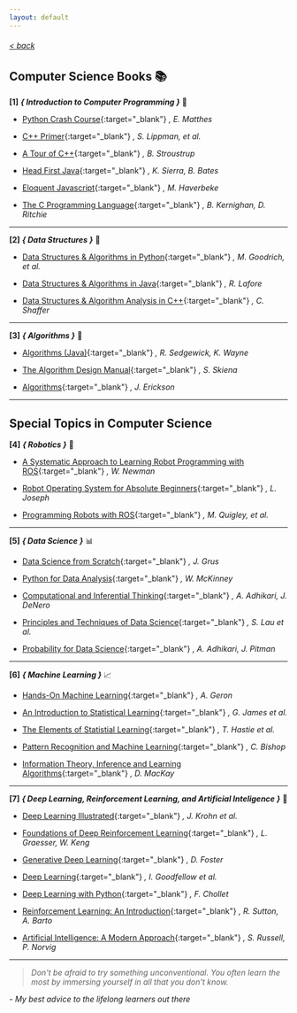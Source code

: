 ```yaml
---
layout: default
---
```

###### [< back](lists)
## Computer Science Books 📚

**[1]** **_{ Introduction to Computer Programming }_** 🎲

- [Python Crash Course](https://www.amazon.com/Python-Crash-Course-Eric-Matthes-ebook/dp/B07J4521M3/ref=sr_1_3?keywords=python+crash+course&qid=1585264968&sr=8-3){:target="_blank"}
*, E. Matthes*

- [C++ Primer](https://www.amazon.com/C-Primer-Stanley-B-Lippman-ebook/dp/B0091I7FEQ/ref=sr_1_1?keywords=c%2B%2B+primer&qid=1585264898&sr=8-1){:target="_blank"}
*, S. Lippman, et al.*

- [A Tour of C++](https://www.amazon.com/Tour-C-Depth-ebook/dp/B07FW7P3D3/ref=sr_1_5?keywords=c%2B%2B&qid=1585264457&sr=8-5){:target="_blank"}
*, B. Stroustrup*

- [Head First Java](https://www.amazon.com/Head-First-Java-Brain-Friendly-Guide-ebook/dp/B009KCUX3S/ref=sr_1_1?keywords=head+first+java&qid=1585265374&sr=8-1){:target="_blank"}
*, K. Sierra, B. Bates*

- [Eloquent Javascript](https://www.amazon.com/Eloquent-JavaScript-3rd-Introduction-Programming/dp/1593279507/ref=zg_bs_3617_3?_encoding=UTF8&psc=1&refRID=MJ8ADCM1W5R6C5AT3137){:target="_blank"}
*, M. Haverbeke*

- [The C Programming Language](https://www.amazon.com/Programming-Language-2nd-Brian-Kernighan/dp/0131103628/ref=sr_1_1?crid=223O5OTFGY0TP&keywords=the+c+programming+language+2nd+edition&qid=1585265779&sprefix=c+programming+2n%2Caps%2C306&sr=8-1){:target="_blank"}
*, B. Kernighan, D. Ritchie*

---

**[2]** **_{ Data Structures }_** 💾

- [Data Structures & Algorithms in Python](https://www.amazon.com/Structures-Algorithms-Python-Michael-Goodrich-ebook/dp/B00CTZ290I/ref=sr_1_3?keywords=data+structures+in+python&qid=1585264223&sr=8-3){:target="_blank"}
*, M. Goodrich, et al.*

- [Data Structures & Algorithms in Java](https://www.amazon.com/Data-Structures-Algorithms-Java-2nd/dp/0672324539/ref=sxbs_sxwds-stvp?cv_ct_cx=algorithms&keywords=algorithms&pd_rd_i=0672324539&pd_rd_r=89428d2b-11e1-4a4a-ad3c-fe05ee74311e&pd_rd_w=lSNIk&pd_rd_wg=HZb2N&pf_rd_p=967d8720-e4cf-4d5d-9da3-53f47ca634a3&pf_rd_r=TV527A2Q5DH10N0F8ASS&psc=1&qid=1585271658){:target="_blank"}
*, R. Lafore*

- [Data Structures & Algorithm Analysis in C++](https://www.amazon.com/Structures-Algorithm-Analysis-Computer-Science-ebook/dp/B007ZYXQI2/ref=sr_1_34?crid=MN75R5ZMI975&keywords=data+structures+and+algorithms&qid=1585272161&sprefix=data+struct%2Caps%2C437&sr=8-34){:target="_blank"}
*, C. Shaffer*

---

**[3]** **_{ Algorithms }_** 📜

- [Algorithms (Java)](https://www.amazon.com/Algorithms-4th-Robert-Sedgewick-dp-032157351X/dp/032157351X/ref=mt_hardcover?_encoding=UTF8&me=&qid=1585271560){:target="_blank"}
*, R. Sedgewick, K. Wayne*

- [The Algorithm Design Manual](https://www.amazon.com/Algorithm-Design-Manual-Steven-Skiena-dp-1848000693/dp/1848000693/ref=mt_hardcover?_encoding=UTF8&me=&qid=1585271658){:target="_blank"}
*, S. Skiena*

- [Algorithms](https://www.amazon.com/Algorithms-Jeff-Erickson/dp/1792644833/ref=sr_1_4?keywords=algorithms&qid=1585272691&sr=8-4){:target="_blank"}
*, J. Erickson*

---

## Special Topics in Computer Science

**[4]** **_{ Robotics }_** 🤖

- [A Systematic Approach to Learning Robot Programming with ROS](https://www.amazon.com/Systematic-Approach-Learning-Robot-Programming-ebook/dp/B0761YQCYN/ref=sr_1_1?crid=20W3Q19WJKYAZ&keywords=a+systematic+approach+to+learning+robot+programming+with+ros&qid=1585263554&sprefix=systematic+approach+to+learning+ros%2Caps%2C223&sr=8-1){:target="_blank"}
*, W. Newman*

- [Robot Operating System for Absolute Beginners](https://www.amazon.com/Robot-Operating-System-Absolute-Beginners-ebook/dp/B07D9CGKQ7/ref=sr_1_2?crid=3V7OR9JT03DYT&keywords=robot+operating+system+ros+for+absolute+beginners&qid=1585263860&sprefix=robot+operating%2Caps%2C228&sr=8-2){:target="_blank"}
*, L. Joseph*

- [Programming Robots with ROS](https://www.amazon.com/Programming-Robots-ROS-Practical-Introduction-ebook/dp/B01882NRUQ/ref=sr_1_3?keywords=programming+robots+with+ros&qid=1585263972&sr=8-3){:target="_blank"}
*, M. Quigley, et al.*

---

**[5]** **_{ Data Science }_** 📊

- [Data Science from Scratch](https://www.amazon.com/Data-Science-Scratch-Principles-Python-dp-1492041130/dp/1492041130/ref=mt_paperback?_encoding=UTF8&me=&qid=1585272855){:target="_blank"}
*, J. Grus*

- [Python for Data Analysis](https://www.amazon.com/Python-Data-Analysis-Wrangling-IPython/dp/1491957662/ref=sxbs_sxwds-stvp?cv_ct_cx=data+science&keywords=data+science&pd_rd_i=1491957662&pd_rd_r=250c12aa-ab23-4101-9a04-90de99423ff8&pd_rd_w=44MLa&pd_rd_wg=gfxEN&pf_rd_p=967d8720-e4cf-4d5d-9da3-53f47ca634a3&pf_rd_r=0RCDDP24H07ZSYNRTKA0&psc=1&qid=1585272922){:target="_blank"}
*, W. McKinney*

- [Computational and Inferential Thinking](https://www.inferentialthinking.com/chapters/intro.html){:target="_blank"}
*, A. Adhikari, J. DeNero*

- [Principles and Techniques of Data Science](https://www.textbook.ds100.org/intro){:target="_blank"}
*, S. Lau et al.*

- [Probability for Data Science](http://prob140.org/textbook/README){:target="_blank"}
*, A. Adhikari, J. Pitman*

---

**[6]** **_{ Machine Learning }_** 📈

- [Hands-On Machine Learning](https://www.amazon.com/Hands-Machine-Learning-Scikit-Learn-TensorFlow-dp-1492032646/dp/1492032646/ref=mt_paperback?_encoding=UTF8&me=&qid=1585273623){:target="_blank"}
*, A. Geron*

- [An Introduction to Statistical Learning](https://faculty.marshall.usc.edu/gareth-james/ISL/ISLR%20Seventh%20Printing.pdf){:target="_blank"}
*, G. James et al.*

- [The Elements of Statistial Learning](https://web.stanford.edu/~hastie/Papers/ESLII.pdf){:target="_blank"}
*, T. Hastie et al.*

- [Pattern Recognition and Machine Learning](https://www.amazon.com/Pattern-Recognition-Learning-Information-Statistics/dp/0387310738/ref=sr_1_7?keywords=machine+learning&qid=1585273997&sr=8-7){:target="_blank"}
*, C. Bishop*

- [Information Theory, Inference and Learning Algorithms](https://www.amazon.com/Information-Theory-Inference-Learning-Algorithms/dp/0521642981/ref=tmm_hrd_swatch_0?_encoding=UTF8&qid=1585274130&sr=8-4){:target="_blank"}
*, D. MacKay*

---

**[7]** **_{ Deep Learning, Reinforcement Learning, and Artificial Inteligence }_** 🧠

- [Deep Learning Illustrated](https://www.amazon.com/Deep-Learning-Illustrated-Intelligence-Addison-Wesley-dp-0135116694/dp/0135116694/ref=mt_paperback?_encoding=UTF8&me=&qid=1585274342){:target="_blank"}
*, J. Krohn et al.*

- [Foundations of Deep Reinforcement Learning](https://www.amazon.com/Deep-Reinforcement-Learning-Python-Hands-dp-0135172381/dp/0135172381/ref=mt_paperback?_encoding=UTF8&me=&qid=){:target="_blank"}
*, L. Graesser, W. Keng*

- [Generative Deep Learning](https://www.amazon.com/Generative-Deep-Learning-Teaching-Machines-ebook/dp/B07TWT9VN6/ref=pd_sim_ebk_14_2/134-7927116-2940041?_encoding=UTF8&pd_rd_i=B07TWT9VN6&pd_rd_r=65442a46-127a-4f7b-8805-1a66ab9a4d5c&pd_rd_w=mnrF4&pd_rd_wg=NOaYd&pf_rd_p=dc5f8131-4953-4e94-b701-14887e2f8999&pf_rd_r=56EJKSYPAEN31RAGC8K8&psc=1&refRID=56EJKSYPAEN31RAGC8K8){:target="_blank"}
*, D. Foster*

- [Deep Learning](https://www.amazon.com/Deep-Learning-Adaptive-Computation-Machine/dp/0262035618/ref=sr_1_3?keywords=deep+learning&qid=1585274715&sr=8-3){:target="_blank"}
*, I. Goodfellow et al.*

- [Deep Learning with Python](https://www.amazon.com/Deep-Learning-Python-Francois-Chollet/dp/1617294438/ref=tmm_pap_swatch_0?_encoding=UTF8&qid=1585274342&sr=8-7){:target="_blank"}
*, F. Chollet*

- [Reinforcement Learning: An Introduction](https://www.amazon.com/Reinforcement-Learning-Introduction-Adaptive-Computation-dp-0262039249/dp/0262039249/ref=mt_hardcover?_encoding=UTF8&me=&qid=){:target="_blank"}
*, R. Sutton, A. Barto*

- [Artificial Intelligence: A Modern Approach](https://www.amazon.com/Artificial-Intelligence-Approach-Stuart-Russell-ebook-dp-B00I2XV9IY/dp/B00I2XV9IY/ref=mt_kindle?_encoding=UTF8&me=&qid=){:target="_blank"}
*, S. Russell, P. Norvig*

---

> *Don't be afraid to try something unconventional. You often learn the most by immersing yourself in all that you don't know.*

*- My best advice to the lifelong learners out there*